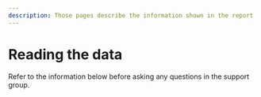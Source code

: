 ```yaml
---
description: Those pages describe the information shown in the report
---
```


# Reading the data

Refer to the information below before asking any questions in the support group.
